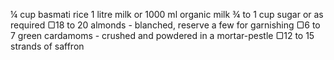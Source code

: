 ¼ cup basmati rice
1 litre milk or 1000 ml organic milk
¾ to 1 cup sugar or as required
▢18 to 20 almonds - blanched, reserve a few for garnishing
▢6 to 7 green cardamoms - crushed and powdered in a mortar-pestle
▢12 to 15 strands of saffron

